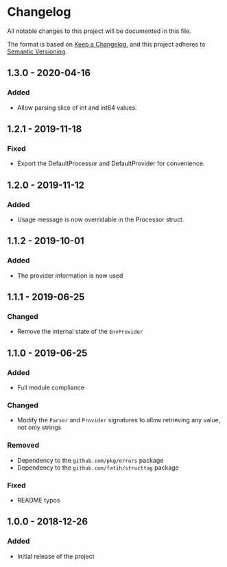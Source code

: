 # Changelog
All notable changes to this project will be documented in this file.

The format is based on [Keep a Changelog](https://keepachangelog.com/en/1.0.0/),
and this project adheres to [Semantic Versioning](https://semver.org/spec/v2.0.0.html).

## 1.3.0 - 2020-04-16
### Added
- Allow parsing slice of int and int64 values.

## 1.2.1 - 2019-11-18
### Fixed
- Export the DefaultProcessor and DefaultProvider for convenience.

## 1.2.0 - 2019-11-12
### Added
- Usage message is now overridable in the Processor struct.

## 1.1.2 - 2019-10-01
### Added
- The provider information is now used

## 1.1.1 - 2019-06-25
### Changed
- Remove the internal state of the `EnvProvider`

## 1.1.0 - 2019-06-25
### Added
- Full module compliance

### Changed
- Modify the `Parser` and `Provider` signatures to allow retrieving any value,
  not only strings

### Removed
- Dependency to the `github.com/pkg/errors` package
- Dependency to the `github.com/fatih/structtag` package

### Fixed
- README typos

## 1.0.0 - 2018-12-26
### Added
- Initial release of the project
